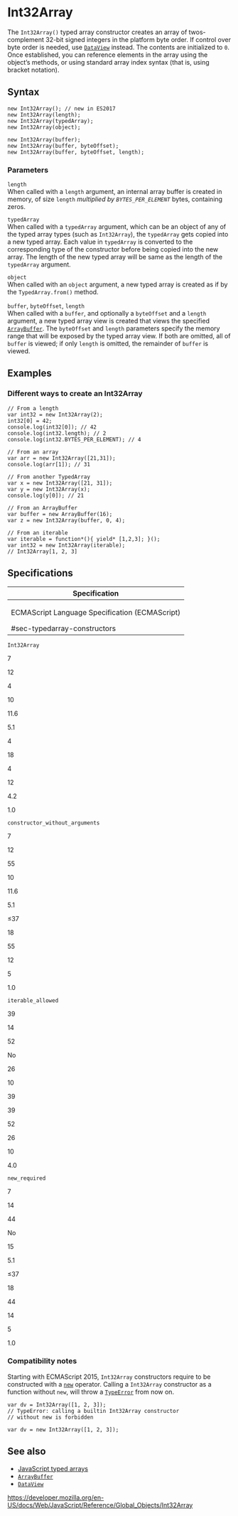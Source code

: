 Int32Array
==========

The `Int32Array()` typed array constructor creates an array of twos-complement 32-bit signed integers in the platform byte order. If control over byte order is needed, use [`DataView`](dataview) instead. The contents are initialized to `0`. Once established, you can reference elements in the array using the object’s methods, or using standard array index syntax (that is, using bracket notation).

Syntax
------

    new Int32Array(); // new in ES2017
    new Int32Array(length);
    new Int32Array(typedArray);
    new Int32Array(object);

    new Int32Array(buffer);
    new Int32Array(buffer, byteOffset);
    new Int32Array(buffer, byteOffset, length);

### Parameters

`length`  
When called with a `length` argument, an internal array buffer is created in memory, of size `length` *multiplied by `BYTES_PER_ELEMENT`* bytes, containing zeros.

`typedArray`  
When called with a `typedArray` argument, which can be an object of any of the typed array types (such as `Int32Array`), the `typedArray` gets copied into a new typed array. Each value in `typedArray` is converted to the corresponding type of the constructor before being copied into the new array. The length of the new typed array will be same as the length of the `typedArray` argument.

`object`  
When called with an `object` argument, a new typed array is created as if by the `TypedArray.from()` method.

`buffer`, `byteOffset`, `length`  
When called with a `buffer`, and optionally a `byteOffset` and a `length` argument, a new typed array view is created that views the specified [`ArrayBuffer`](arraybuffer). The `byteOffset` and `length` parameters specify the memory range that will be exposed by the typed array view. If both are omitted, all of `buffer` is viewed; if only `length` is omitted, the remainder of `buffer` is viewed.

Examples
--------

### Different ways to create an Int32Array

    // From a length
    var int32 = new Int32Array(2);
    int32[0] = 42;
    console.log(int32[0]); // 42
    console.log(int32.length); // 2
    console.log(int32.BYTES_PER_ELEMENT); // 4

    // From an array
    var arr = new Int32Array([21,31]);
    console.log(arr[1]); // 31

    // From another TypedArray
    var x = new Int32Array([21, 31]);
    var y = new Int32Array(x);
    console.log(y[0]); // 21

    // From an ArrayBuffer
    var buffer = new ArrayBuffer(16);
    var z = new Int32Array(buffer, 0, 4);

    // From an iterable
    var iterable = function*(){ yield* [1,2,3]; }();
    var int32 = new Int32Array(iterable);
    // Int32Array[1, 2, 3]

Specifications
--------------

<table><colgroup><col style="width: 100%" /></colgroup><thead><tr class="header"><th>Specification</th></tr></thead><tbody><tr class="odd"><td><p>ECMAScript Language Specification (ECMAScript)<br />
</p><span class="small">#sec-typedarray-constructors</span></td></tr></tbody></table>

`Int32Array`

7

12

4

10

11.6

5.1

4

18

4

12

4.2

1.0

`constructor_without_arguments`

7

12

55

10

11.6

5.1

≤37

18

55

12

5

1.0

`iterable_allowed`

39

14

52

No

26

10

39

39

52

26

10

4.0

`new_required`

7

14

44

No

15

5.1

≤37

18

44

14

5

1.0

### Compatibility notes

Starting with ECMAScript 2015, `Int32Array` constructors require to be constructed with a [`new`](../operators/new) operator. Calling a `Int32Array` constructor as a function without `new`, will throw a [`TypeError`](typeerror) from now on.

    var dv = Int32Array([1, 2, 3]);
    // TypeError: calling a builtin Int32Array constructor
    // without new is forbidden

    var dv = new Int32Array([1, 2, 3]);

See also
--------

-   [JavaScript typed arrays](https://developer.mozilla.org/en-US/docs/Web/JavaScript/Typed_arrays)
-   [`ArrayBuffer`](arraybuffer)
-   [`DataView`](dataview)

<a href="https://developer.mozilla.org/en-US/docs/Web/JavaScript/Reference/Global_Objects/Int32Array" class="_attribution-link">https://developer.mozilla.org/en-US/docs/Web/JavaScript/Reference/Global_Objects/Int32Array</a>
